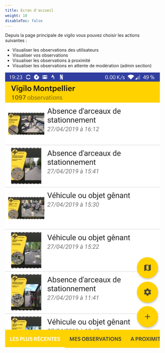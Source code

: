 ```yaml
---
title: Ecran d'accueil
weight: 10
disableToc: false
---
```


Depuis la page principale de vigilo vous pouvez choisir les actions suivantes :

 * Visualiser les observations des utilisateurs
 * Visualiser vos observations
 * Visualiser les observations à proximité
 * Visualiser les observations en attente de modération (admin section)


![Magic](/fr/app/android/accueil/images/accueil.jpg?width=400&classes=shadow)
